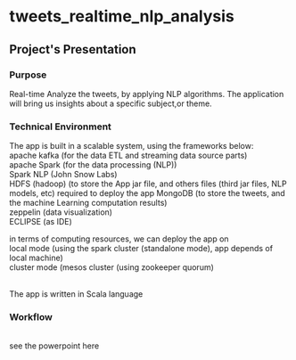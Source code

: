 # tweets_realtime_nlp_analysis

## Project's Presentation

### Purpose <br>
Real-time Analyze the tweets, by applying NLP algorithms. The application will bring us insights about a specific subject,or theme.
<br>

### Technical Environment <br>
The app is built in a scalable system, using the frameworks below: <br>
apache kafka (for the data ETL and streaming data source parts) <br>
apache Spark (for the data processing (NLP)) <br>
Spark NLP (John Snow Labs) <br>
HDFS (hadoop) (to store the App jar file, and others files (third jar files, NLP models, etc) required to deploy the app
MongoDB (to store the tweets, and the machine Learning computation results) <br>
zeppelin (data visualization) <br>
ECLIPSE (as IDE)

in terms of computing resources, we can deploy the app on  <br>
local mode (using the spark cluster (standalone mode), app depends of local machine) <br>
cluster mode (mesos cluster (using zookeeper quorum) <br>

<br>
The app is written in Scala language

### Workflow
<br>
see the powerpoint here
